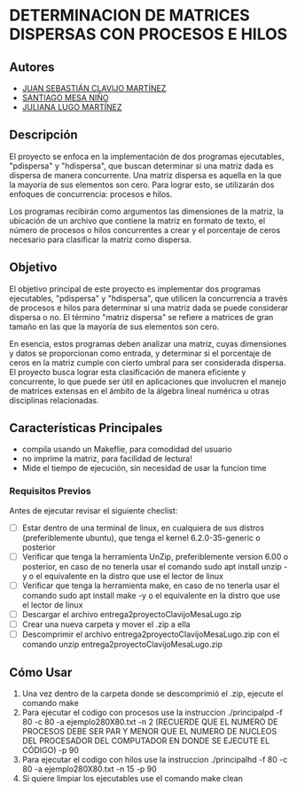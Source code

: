 # DETERMINACION DE MATRICES DISPERSAS CON PROCESOS E HILOS

## Autores

- [JUAN SEBASTIÁN CLAVIJO MARTÍNEZ](https://github.com/jclavijomartinez/sistemasOperativos2330/tree/produccion/clase_17_Octubre/proyectoMfile)
- [SANTIAGO MESA NIÑO](santiagoa.mesan@javeriana.edu.co)
- [JULIANA LUGO MARTÍNEZ](julugo@javeriana.edu.co)

## Descripción

El proyecto se enfoca en la implementación de dos programas ejecutables, "pdispersa" y "hdispersa", que buscan determinar si una matriz dada es dispersa de manera concurrente. Una matriz dispersa es aquella en la que la mayoría de sus elementos son cero. Para lograr esto, se utilizarán dos enfoques de concurrencia: procesos e hilos.

Los programas recibirán como argumentos las dimensiones de la matriz, la ubicación de un archivo que contiene la matriz en formato de texto, el número de procesos o hilos concurrentes a crear y el porcentaje de ceros necesario para clasificar la matriz como dispersa.

## Objetivo

El objetivo principal de este proyecto es implementar dos programas ejecutables, "pdispersa" y "hdispersa", que utilicen la concurrencia a través de procesos e hilos para determinar si una matriz dada se puede considerar dispersa o no. El término "matriz dispersa" se refiere a matrices de gran tamaño en las que la mayoría de sus elementos son cero.

En esencia, estos programas deben analizar una matriz, cuyas dimensiones y datos se proporcionan como entrada, y determinar si el porcentaje de ceros en la matriz cumple con cierto umbral para ser considerada dispersa. El proyecto busca lograr esta clasificación de manera eficiente y concurrente, lo que puede ser útil en aplicaciones que involucren el manejo de matrices extensas en el ámbito de la álgebra lineal numérica u otras disciplinas relacionadas.

## Características Principales

- compila usando un Makeflie, para comodidad del usuario
- no imprime la matriz, para facilidad de lectura!
- Mide el tiempo de ejecución, sin necesidad de usar la funcion time

### Requisitos Previos

Antes de ejecutar revisar el siguiente checlist:

- [ ] Estar dentro de una terminal de linux, en cualquiera de sus distros (preferiblemente ubuntu), que tenga el kernel 6.2.0-35-generic o posterior
- [ ] Verificar que tenga la herramienta UnZip, preferiblemente version 6.00 o posterior, en caso de no tenerla usar el comando sudo apt install unzip -y o el equivalente en la distro que use el lector de linux
- [ ] Verificar que tenga la herramienta make, en caso de no tenerla usar el comando sudo apt install make -y o el equivalente en la distro que use el lector de linux
- [ ] Descargar el archivo entrega2proyectoClavijoMesaLugo.zip
- [ ] Crear una nueva carpeta y mover el .zip a ella
- [ ] Descomprimir el archivo entrega2proyectoClavijoMesaLugo.zip con el comando unzip entrega2proyectoClavijoMesaLugo.zip

## Cómo Usar

1. Una vez dentro de la carpeta donde se descomprimió el .zip, ejecute el comando make
2. Para ejecutar el codigo con procesos use la instruccion ./principalpd -f 80 -c 80 -a ejemplo280X80.txt -n 2 (RECUERDE QUE EL NUMERO DE PROCESOS DEBE SER PAR Y MENOR QUE EL NUMERO DE NUCLEOS DEL PROCESADOR DEL COMPUTADOR EN DONDE SE EJECUTE EL CÓDIGO) -p 90
3. Para ejecutar el codigo con hilos use la instruccion ./principalhd -f 80 -c 80 -a ejemplo280X80.txt -n 15 -p 90
4. Si quiere limpiar los ejecutables use el comando make clean
